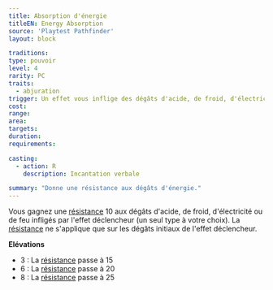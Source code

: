 ```yaml
---
title: Absorption d'énergie
titleEN: Energy Absorption
source: 'Playtest Pathfinder'
layout: block

traditions:
type: pouvoir
level: 4
rarity: PC
traits:
  - abjuration
trigger: Un effet vous inflige des dégâts d'acide, de froid, d'électricité ou de feu.
cost: 
range: 
area: 
targets: 
duration: 
requirements: 

casting:
  - action: R
    description: Incantation verbale

summary: "Donne une résistance aux dégâts d'énergie."
---
```

Vous gagnez une [résistance](/ch9-jouer-à-pathfinder/dégâts.html#résistance) 10 aux dégâts d'acide, de froid, d'électricité ou de feu infligés par l'effet déclencheur (un seul type à votre choix). La [résistance](/ch9-jouer-à-pathfinder/dégâts.html#résistance) ne s'applique que sur les dégâts initiaux de l'effet déclencheur.

**Elévations**
* 3 : La [résistance](/ch9-jouer-à-pathfinder/dégâts.html#résistance) passe à 15
* 6 : La [résistance](/ch9-jouer-à-pathfinder/dégâts.html#résistance) passe à 20
* 8 : La [résistance](/ch9-jouer-à-pathfinder/dégâts.html#résistance) passe à 25
